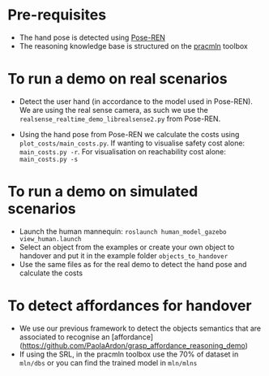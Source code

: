 # Pre-requisites

* The hand pose is detected using [Pose-REN](https://github.com/xinghaochen/Pose-REN)
* The reasoning knowledge base is structured on the [pracmln](http://pracmln.org/) toolbox

# To run a demo on real scenarios

* Detect the user hand (in accordance to the model used in Pose-REN). We are using the real sense camera, as such we use the `realsense_realtime_demo_librealsense2.py` from Pose-REN.

* Using the hand pose from Pose-REN we calculate the costs using `plot_costs/main_costs.py`. If wanting to visualise safety cost alone: `main_costs.py -r`. For visualisation on reachability cost alone: `main_costs.py -s`

# To run a demo on simulated scenarios

* Launch the human mannequin: `roslaunch human_model_gazebo view_human.launch`
* Select an object from the examples or create your own object to handover and put it in the example folder `objects_to_handover`
* Use the same files as for the real demo to detect the hand pose and calculate the costs

# To detect affordances for handover

* We use our previous framework to detect the objects semantics that are associated to recognise an [affordance] (https://github.com/PaolaArdon/grasp_affordance_reasoning_demo)
* If using the SRL, in the pracmln toolbox use the 70% of dataset in `mln/dbs` or you can find the trained model in `mln/mlns`
